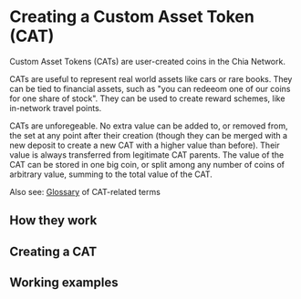 # Creating a Custom Asset Token (CAT)

Custom Asset Tokens (CATs) are user-created coins in the Chia Network. 

CATs are useful to represent real world assets like cars or rare books. They can be tied to financial assets, such as "you can redeeom one of our coins for one share of stock". They can be used to create reward schemes, like in-network travel points.

CATs are unforegeable. No extra value can be added to, or removed from, the set at any point after their creation (though they can be merged with a new deposit to create a new CAT with a higher value than before). Their value is always transferred from legitimate CAT parents. The value of the CAT can be stored in one big coin, or split among any number of coins of arbitrary value, summing to the total value of the CAT.

Also see: [Glossary](https://www.chia.net/2021/09/23/chia-token-standard-naming.en.html) of CAT-related terms

## How they work

## Creating a CAT

## Working examples
